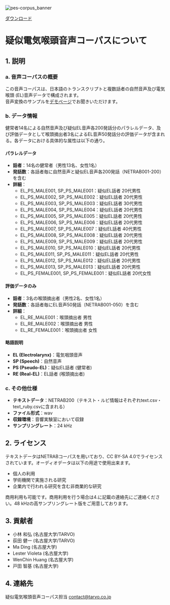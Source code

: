 ![pes-corpus_banner](https://github.com/user-attachments/assets/18279e04-2fdd-4a72-884f-e869506a5a6b)

[ダウンロード](https://drive.google.com/file/d/12pyzritu5ulHR0mX66kjGih-Zf8BrZ2Q/view?usp=sharing)

# 疑似電気喉頭音声コーパスについて

## 1. 説明

### a. 音声コーパスの概要
この音声コーパスは、日本語のトランスクリプトと複数話者の自然音声及び電気喉頭 (EL)音声データで構成されます。  
音声変換のサンプルを[デモページ](https://unilight.github.io/Publication-Demos/publications/asj2024autumn-pesc/index.html)でお聞きいただけます。

### b. データ情報
健常者14名による自然音声及び疑似EL音声各200発話分のパラレルデータ、及び評価データとして喉頭摘出者3名によるEL音声50発話分の評価データが含まれる。各データにおける具体的な属性は以下の通り。

#### パラレルデータ
- **話者**：14名の健常者（男性13名、女性1名）
- **発話数**：各話者毎に自然音声と疑似EL音声各200発話（NETRAB001-200）を含む
- **詳細**：
    - EL_PS_MALE001, SP_PS_MALE001：疑似EL話者 20代男性
    - EL_PS_MALE002, SP_PS_MALE002：疑似EL話者 20代男性
    - EL_PS_MALE003, SP_PS_MALE003：疑似EL話者 30代男性
    - EL_PS_MALE004, SP_PS_MALE004：疑似EL話者 20代男性
    - EL_PS_MALE005, SP_PS_MALE005：疑似EL話者 20代男性
    - EL_PS_MALE006, SP_PS_MALE006：疑似EL話者 20代男性
    - EL_PS_MALE007, SP_PS_MALE007：疑似EL話者 40代男性
    - EL_PS_MALE008, SP_PS_MALE008：疑似EL話者 20代男性
    - EL_PS_MALE009, SP_PS_MALE009：疑似EL話者 20代男性
    - EL_PS_MALE010, SP_PS_MALE010：疑似EL話者 20代男性
    - EL_PS_MALE011, SP_PS_MALE011：疑似EL話者 20代男性
    - EL_PS_MALE012, SP_PS_MALE012：疑似EL話者 20代男性
    - EL_PS_MALE013, SP_PS_MALE013：疑似EL話者 20代男性
    - EL_PS_FEMALE001, SP_PS_FEMALE001：疑似EL話者 20代女性

#### 評価データのみ
- **話者**：3名の喉頭摘出者（男性2名、女性1名）
- **発話数**：各話者毎にEL音声50発話（NETRAB001-050）を含む
- **詳細**：
    - EL_RE_MALE001：喉頭摘出者 男性
    - EL_RE_MALE002：喉頭摘出者 男性
    - EL_RE_FEMALE001：喉頭摘出者 女性

#### 略語説明
- **EL (Electrolarynx)**：電気咽頭音声
- **SP (Speech)**：自然音声
- **PS (Pseudo-EL)**：疑似EL話者 (健常者)
- **RE (Real-EL)**：EL話者 (喉頭摘出者)

### c. その他仕様
- **テキストデータ**：NETRAB200（テキスト・ルビ情報はそれぞれtext.csv・text_ruby.csvに含まれる）
- **ファイル形式**：wav
- **収録環境**：音響実験室において収録
- **サンプリングレート**：24 kHz

## 2. ライセンス
テキストデータはNETRABコーパスを用いており、CC BY-SA 4.0でライセンスされています。オーディオデータは以下の用途で使用出来ます。
- 個人の利用
- 学術機関で実施される研究
- 企業内で行われる研究を含む非商業的な研究

商用利用も可能です。商用利用を行う場合は4.に記載の連絡先にご連絡ください。48 kHzの高サンプリングレート版をご用意しております。

## 3. 貢献者
- 小林 和弘 (名古屋大学/TARVO)
- 荻田 健一 (名古屋大学/TARVO)
- Ma Ding (名古屋大学)
- Lester Violeta (名古屋大学)
- WenChin Huang (名古屋大学)
- 戸田 智基 (名古屋大学)

## 4. 連絡先
疑似電気喉頭音声コーパス担当 contact@tarvo.co.jp
